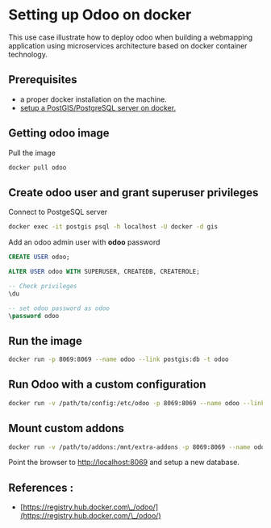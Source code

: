 # Setting up Odoo on docker

This use case illustrate how to deploy odoo when building a webmapping application using microservices architecture based on docker container technology.

## Prerequisites

- a proper docker installation on the machine.
- [setup a PostGIS/PostgreSQL server on docker.](./postgis-on-docker.md) 

## Getting odoo image

Pull the image
```bash
docker pull odoo
```

## Create odoo user and grant superuser privileges

Connect to PostgeSQL server 
```bash
docker exec -it postgis psql -h localhost -U docker -d gis
```

Add an odoo admin user with **odoo** password
```sql
CREATE USER odoo;

ALTER USER odoo WITH SUPERUSER, CREATEDB, CREATEROLE;

-- Check privileges
\du

-- set odoo password as odoo
\password odoo

```

## Run the image

```bash
docker run -p 8069:8069 --name odoo --link postgis:db -t odoo
```

## Run Odoo with a custom configuration

```bash
docker run -v /path/to/config:/etc/odoo -p 8069:8069 --name odoo --link postgis:db -t odoo
```

## Mount custom addons

```bash
docker run -v /path/to/addons:/mnt/extra-addons -p 8069:8069 --name odoo --link postgis:db -t odoo
```


Point the browser to [http://localhost:8069](http://localhost:8069) and setup a new database.


## References : 

- [https://registry.hub.docker.com\_/odoo/](https://registry.hub.docker.com/\_/odoo/)

